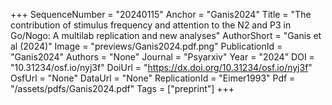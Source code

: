+++
SequenceNumber = "20240115"
Anchor = "Ganis2024"
Title = "The contribution of stimulus frequency and attention to the N2 and P3 in Go/Nogo: A multilab replication and new analyses"
AuthorShort = "Ganis et al (2024)"
Image = "previews/Ganis2024.pdf.png"
PublicationId = "Ganis2024"
Authors = "None"
Journal = "Psyarxiv"
Year = "2024"
DOI = "10.31234/osf.io/nyj3f"
DoiUrl = "https://dx.doi.org/10.31234/osf.io/nyj3f"
OsfUrl = "None"
DataUrl = "None"
ReplicationId = "Eimer1993"
Pdf = "/assets/pdfs/Ganis2024.pdf"
Tags = ["preprint"]
+++